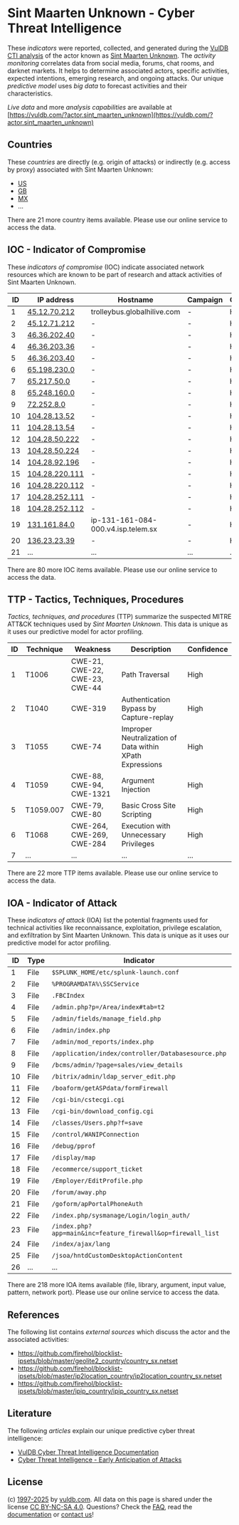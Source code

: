 # Sint Maarten Unknown - Cyber Threat Intelligence

These _indicators_ were reported, collected, and generated during the [VulDB CTI analysis](https://vuldb.com/?kb.cti) of the actor known as [Sint Maarten Unknown](https://vuldb.com/?actor.sint_maarten_unknown). The _activity monitoring_ correlates data from social media, forums, chat rooms, and darknet markets. It helps to determine associated actors, specific activities, expected intentions, emerging research, and ongoing attacks. Our unique _predictive model_ uses _big data_ to forecast activities and their characteristics.

_Live data_ and more _analysis capabilities_ are available at [https://vuldb.com/?actor.sint_maarten_unknown](https://vuldb.com/?actor.sint_maarten_unknown)

## Countries

These _countries_ are directly (e.g. origin of attacks) or indirectly (e.g. access by proxy) associated with Sint Maarten Unknown:

* [US](https://vuldb.com/?country.us)
* [GB](https://vuldb.com/?country.gb)
* [MX](https://vuldb.com/?country.mx)
* ...

There are 21 more country items available. Please use our online service to access the data.

## IOC - Indicator of Compromise

These _indicators of compromise_ (IOC) indicate associated network resources which are known to be part of research and attack activities of Sint Maarten Unknown.

ID | IP address | Hostname | Campaign | Confidence
-- | ---------- | -------- | -------- | ----------
1 | [45.12.70.212](https://vuldb.com/?ip.45.12.70.212) | trolleybus.globalhilive.com | - | High
2 | [45.12.71.212](https://vuldb.com/?ip.45.12.71.212) | - | - | High
3 | [46.36.202.40](https://vuldb.com/?ip.46.36.202.40) | - | - | High
4 | [46.36.203.36](https://vuldb.com/?ip.46.36.203.36) | - | - | High
5 | [46.36.203.40](https://vuldb.com/?ip.46.36.203.40) | - | - | High
6 | [65.198.230.0](https://vuldb.com/?ip.65.198.230.0) | - | - | High
7 | [65.217.50.0](https://vuldb.com/?ip.65.217.50.0) | - | - | High
8 | [65.248.160.0](https://vuldb.com/?ip.65.248.160.0) | - | - | High
9 | [72.252.8.0](https://vuldb.com/?ip.72.252.8.0) | - | - | High
10 | [104.28.13.52](https://vuldb.com/?ip.104.28.13.52) | - | - | High
11 | [104.28.13.54](https://vuldb.com/?ip.104.28.13.54) | - | - | High
12 | [104.28.50.222](https://vuldb.com/?ip.104.28.50.222) | - | - | High
13 | [104.28.50.224](https://vuldb.com/?ip.104.28.50.224) | - | - | High
14 | [104.28.92.196](https://vuldb.com/?ip.104.28.92.196) | - | - | High
15 | [104.28.220.111](https://vuldb.com/?ip.104.28.220.111) | - | - | High
16 | [104.28.220.112](https://vuldb.com/?ip.104.28.220.112) | - | - | High
17 | [104.28.252.111](https://vuldb.com/?ip.104.28.252.111) | - | - | High
18 | [104.28.252.112](https://vuldb.com/?ip.104.28.252.112) | - | - | High
19 | [131.161.84.0](https://vuldb.com/?ip.131.161.84.0) | ip-131-161-084-000.v4.isp.telem.sx | - | High
20 | [136.23.23.39](https://vuldb.com/?ip.136.23.23.39) | - | - | High
21 | ... | ... | ... | ...

There are 80 more IOC items available. Please use our online service to access the data.

## TTP - Tactics, Techniques, Procedures

_Tactics, techniques, and procedures_ (TTP) summarize the suspected MITRE ATT&CK techniques used by _Sint Maarten Unknown_. This data is unique as it uses our predictive model for actor profiling.

ID | Technique | Weakness | Description | Confidence
-- | --------- | -------- | ----------- | ----------
1 | T1006 | CWE-21, CWE-22, CWE-23, CWE-44 | Path Traversal | High
2 | T1040 | CWE-319 | Authentication Bypass by Capture-replay | High
3 | T1055 | CWE-74 | Improper Neutralization of Data within XPath Expressions | High
4 | T1059 | CWE-88, CWE-94, CWE-1321 | Argument Injection | High
5 | T1059.007 | CWE-79, CWE-80 | Basic Cross Site Scripting | High
6 | T1068 | CWE-264, CWE-269, CWE-284 | Execution with Unnecessary Privileges | High
7 | ... | ... | ... | ...

There are 22 more TTP items available. Please use our online service to access the data.

## IOA - Indicator of Attack

These _indicators of attack_ (IOA) list the potential fragments used for technical activities like reconnaissance, exploitation, privilege escalation, and exfiltration by Sint Maarten Unknown. This data is unique as it uses our predictive model for actor profiling.

ID | Type | Indicator | Confidence
-- | ---- | --------- | ----------
1 | File | `$SPLUNK_HOME/etc/splunk-launch.conf` | High
2 | File | `%PROGRAMDATA%\SSCService` | High
3 | File | `.FBCIndex` | Medium
4 | File | `/admin.php?p=/Area/index#tab=t2` | High
5 | File | `/admin/fields/manage_field.php` | High
6 | File | `/admin/index.php` | High
7 | File | `/admin/mod_reports/index.php` | High
8 | File | `/application/index/controller/Databasesource.php` | High
9 | File | `/bcms/admin/?page=sales/view_details` | High
10 | File | `/bitrix/admin/ldap_server_edit.php` | High
11 | File | `/boaform/getASPdata/formFirewall` | High
12 | File | `/cgi-bin/cstecgi.cgi` | High
13 | File | `/cgi-bin/download_config.cgi` | High
14 | File | `/classes/Users.php?f=save` | High
15 | File | `/control/WANIPConnection` | High
16 | File | `/debug/pprof` | Medium
17 | File | `/display/map` | Medium
18 | File | `/ecommerce/support_ticket` | High
19 | File | `/Employer/EditProfile.php` | High
20 | File | `/forum/away.php` | High
21 | File | `/goform/apPortalPhoneAuth` | High
22 | File | `/index.php/sysmanage/Login/login_auth/` | High
23 | File | `/index.php?app=main&inc=feature_firewall&op=firewall_list` | High
24 | File | `/index/ajax/lang` | High
25 | File | `/jsoa/hntdCustomDesktopActionContent` | High
26 | ... | ... | ...

There are 218 more IOA items available (file, library, argument, input value, pattern, network port). Please use our online service to access the data.

## References

The following list contains _external sources_ which discuss the actor and the associated activities:

* https://github.com/firehol/blocklist-ipsets/blob/master/geolite2_country/country_sx.netset
* https://github.com/firehol/blocklist-ipsets/blob/master/ip2location_country/ip2location_country_sx.netset
* https://github.com/firehol/blocklist-ipsets/blob/master/ipip_country/ipip_country_sx.netset

## Literature

The following _articles_ explain our unique predictive cyber threat intelligence:

* [VulDB Cyber Threat Intelligence Documentation](https://vuldb.com/?kb.cti)
* [Cyber Threat Intelligence - Early Anticipation of Attacks](https://www.scip.ch/en/?labs.20201022)

## License

(c) [1997-2025](https://vuldb.com/?kb.changelog) by [vuldb.com](https://vuldb.com/?kb.about). All data on this page is shared under the license [CC BY-NC-SA 4.0](https://creativecommons.org/licenses/by-nc-sa/4.0/). Questions? Check the [FAQ](https://vuldb.com/?kb.faq), read the [documentation](https://vuldb.com/?kb) or [contact us](https://vuldb.com/?contact)!
